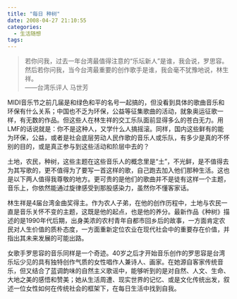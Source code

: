 ```yaml
---
title: "每日 种树"
date: 2008-04-27 21:10:55
categories:
  - 生活随想
tags:
---
```


> 若你问我，过去一年台湾最值得注意的“乐坛新人”是谁，我会说，罗思容。  
> 然后若你问我，当今台湾最重要的创作歌手是谁，我会毫不犹豫地说，林生祥。  
> ——台湾乐评人 马世芳

  
MIDI音乐节之前几届是和绿色和平的名号一起搞的，但没看到具体的歌曲音乐和环保有什么关系；中国也不乏为环保，公益等征集歌曲的活动，就象奥运征歌一样，有无数的作品。但这些人在林生祥的交工乐队面前显得多么的苍白无力。用LMF的话说就是：你不是这种人，又学什么人搞摇滚。同样，国内这些鲜有的能为环保，公益，或者是社会底层劳动人民作歌的音乐人或乐队，有多少是真的不怀别的目的，或是真正参与到这些活动和阶层中去的？

土地，农民，种树，这些主题在这些音乐人的概念里是“土”，不光鲜，是不值得去为其写歌的，更不值得为了要写一首这样的歌，自己跑去加入他们那种生活。这也是以下两人值得我尊敬的地方。更可贵的是他们的歌曲并不是徒有这样一个主题，音乐上，你依然能通过旋律感受到那股感染力，虽然你不懂客家话。
 
林生祥是4届台湾金曲奖得主。作为农人子弟，在他的创作历程中，土地与农民一直是音乐关怀不变的主题，这既是他的起点，也是他的养分。最新作品《种树》描述的是1990年代后期，出身美浓的农村青年自都市回乡后的故事，一方面肯定农民对人生价值的质朴态度，一方面重新定位农业在现代社会中的重要存在价值，并指出其未来发展的可能出路。

女歌手罗思容的音乐同样是一个奇迹。40岁之后才开始音乐创作的罗思容是台湾乐坛少见的具有独特创作气质的女性唱作人兼诗人、画家。在她源自客家传统音乐，但又结合了蓝调韵味的自然主义歌谣中，能够听到的是对自然、人文、生命、大地之美的感悟和赞美；她从生活周遭、现实世界的记忆、或是文化传统出发，叙述一位女性如何在传统社会的框架下，在每日生活中找到自我。
